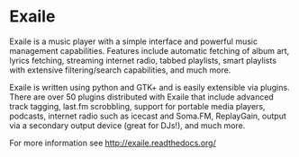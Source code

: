 Exaile
======

Exaile is a music player with a simple interface and powerful
music management capabilities. Features include automatic fetching of album art,
lyrics fetching, streaming internet radio, tabbed playlists, smart playlists
with extensive filtering/search capabilities, and much more.

Exaile is written using python and GTK+ and is easily extensible via plugins.
There are over 50 plugins distributed with Exaile that include advanced track
tagging, last.fm scrobbling, support for portable media players, podcasts,
internet radio such as icecast and Soma.FM, ReplayGain, output via a secondary
output device (great for DJs!), and much more.

For more information see http://exaile.readthedocs.org/